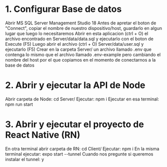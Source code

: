 # 1. Configurar Base de datos

Abrir MS SQL Server Management Studio 18
Antes de apretar el boton de "Connect", copiar el nombre de nuestro dispositivo/host, guardarlo en algun lugar que luego lo necesitaremos
Abrir en esta aplicacion (ctrl + O) el archivo encontrado en Server/data/data.sql y ejecutarlo con el boton de Execute (F5)
Luego abrir el archivo (ctrl + O) Server/data/user.sql y ejecutarlo (F5)
Crear en la carpeta Server/ un archivo llamado .env que contenga lo mismo que el archivo llamado .env-example pero cambiando el nombre del host por el que copiamos en el momento de conectarnos a la base de datos

# 2. Abrir y ejecutar la API de Node

Abrir carpeta de Node: cd Server/
Ejecutar: npm i
Ejecutar en esa terminal: npm run start

# 3. Abrir y ejecutar el proyecto de React Native (RN)

En otra terminal abrir carpeta de RN: cd Client/
Ejecutar: npm i
En la misma terminal ejecutar: expo start --tunnel
Cuando nos pregunte si queremos instalar el tunnel: y